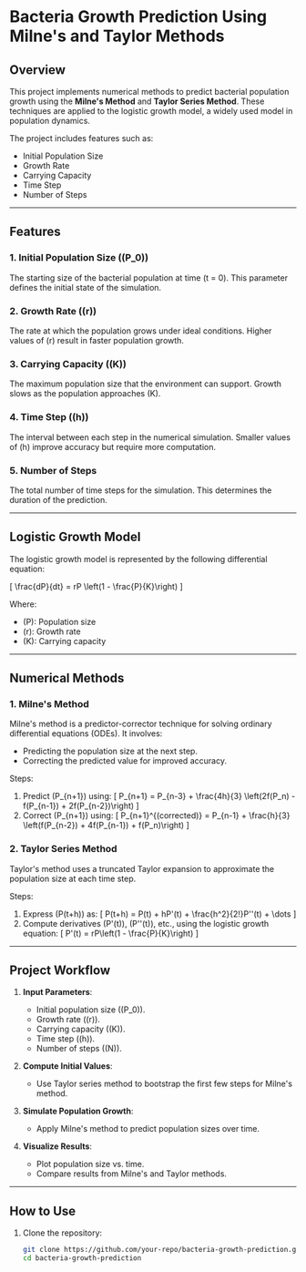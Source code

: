 # **Bacteria Growth Prediction Using Milne's and Taylor Methods**

## **Overview**
This project implements numerical methods to predict bacterial population growth using the **Milne's Method** and **Taylor Series Method**. These techniques are applied to the logistic growth model, a widely used model in population dynamics.

The project includes features such as:
- Initial Population Size
- Growth Rate
- Carrying Capacity
- Time Step
- Number of Steps

---

## **Features**

### **1. Initial Population Size (\(P_0\))**
The starting size of the bacterial population at time \(t = 0\). This parameter defines the initial state of the simulation.

### **2. Growth Rate (\(r\))**
The rate at which the population grows under ideal conditions. Higher values of \(r\) result in faster population growth.

### **3. Carrying Capacity (\(K\))**
The maximum population size that the environment can support. Growth slows as the population approaches \(K\).

### **4. Time Step (\(h\))**
The interval between each step in the numerical simulation. Smaller values of \(h\) improve accuracy but require more computation.

### **5. Number of Steps**
The total number of time steps for the simulation. This determines the duration of the prediction.

---

## **Logistic Growth Model**
The logistic growth model is represented by the following differential equation:

\[
\frac{dP}{dt} = rP \left(1 - \frac{P}{K}\right)
\]

Where:
- \(P\): Population size
- \(r\): Growth rate
- \(K\): Carrying capacity

---

## **Numerical Methods**

### **1. Milne's Method**
Milne's method is a predictor-corrector technique for solving ordinary differential equations (ODEs). It involves:
- Predicting the population size at the next step.
- Correcting the predicted value for improved accuracy.

Steps:
1. Predict \(P_{n+1}\) using:
   \[
   P_{n+1} = P_{n-3} + \frac{4h}{3} \left(2f(P_n) - f(P_{n-1}) + 2f(P_{n-2})\right)
   \]
2. Correct \(P_{n+1}\) using:
   \[
   P_{n+1}^{(corrected)} = P_{n-1} + \frac{h}{3} \left(f(P_{n-2}) + 4f(P_{n-1}) + f(P_n)\right)
   \]

### **2. Taylor Series Method**
Taylor's method uses a truncated Taylor expansion to approximate the population size at each time step.

Steps:
1. Express \(P(t+h)\) as:
   \[
   P(t+h) = P(t) + hP'(t) + \frac{h^2}{2!}P''(t) + \dots
   \]
2. Compute derivatives \(P'(t)\), \(P''(t)\), etc., using the logistic growth equation:
   \[
   P'(t) = rP\left(1 - \frac{P}{K}\right)
   \]

---

## **Project Workflow**
1. **Input Parameters**:
   - Initial population size (\(P_0\)).
   - Growth rate (\(r\)).
   - Carrying capacity (\(K\)).
   - Time step (\(h\)).
   - Number of steps (\(N\)).

2. **Compute Initial Values**:
   - Use Taylor series method to bootstrap the first few steps for Milne's method.

3. **Simulate Population Growth**:
   - Apply Milne's method to predict population sizes over time.

4. **Visualize Results**:
   - Plot population size vs. time.
   - Compare results from Milne's and Taylor methods.

---

## **How to Use**
1. Clone the repository:
   ```bash
   git clone https://github.com/your-repo/bacteria-growth-prediction.git
   cd bacteria-growth-prediction
